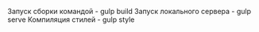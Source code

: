 Запуск сборки командой - gulp build
Запуск локального сервера - gulp serve
Компиляция стилей - gulp style